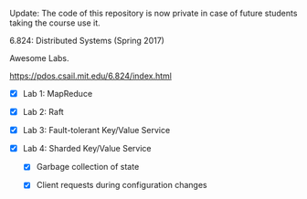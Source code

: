 Update: The code of this repository is now private in case of future students taking the course use it.

6.824: Distributed Systems (Spring 2017) 

Awesome Labs.

https://pdos.csail.mit.edu/6.824/index.html

- [x] Lab 1: MapReduce

- [x] Lab 2: Raft

- [x] Lab 3: Fault-tolerant Key/Value Service

- [x] Lab 4: Sharded Key/Value Service

    - [x] Garbage collection of state
    
    - [x] Client requests during configuration changes